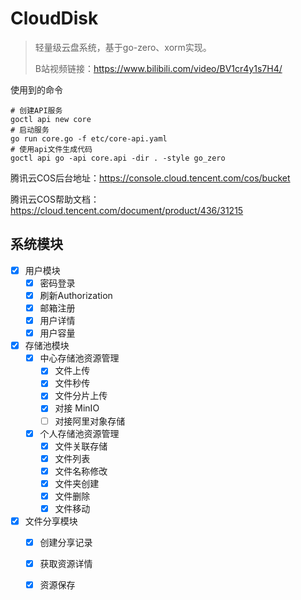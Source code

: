 # CloudDisk

> 轻量级云盘系统，基于go-zero、xorm实现。
> 
> B站视频链接：https://www.bilibili.com/video/BV1cr4y1s7H4/

使用到的命令
```text
# 创建API服务
goctl api new core
# 启动服务
go run core.go -f etc/core-api.yaml
# 使用api文件生成代码
goctl api go -api core.api -dir . -style go_zero
```

腾讯云COS后台地址：https://console.cloud.tencent.com/cos/bucket

腾讯云COS帮助文档：https://cloud.tencent.com/document/product/436/31215

## 系统模块
- [x] 用户模块
  - [x] 密码登录
  - [x] 刷新Authorization
  - [x] 邮箱注册
  - [x] 用户详情
  - [x] 用户容量
- [x] 存储池模块
  - [x] 中心存储池资源管理
    - [x] 文件上传
    - [x] 文件秒传
    - [x] 文件分片上传
    - [x] 对接 MinIO
    - [ ] 对接阿里对象存储
  - [x] 个人存储池资源管理
    - [x] 文件关联存储
    - [x] 文件列表
    - [x] 文件名称修改
    - [x] 文件夹创建
    - [x] 文件删除
    - [x] 文件移动
- [x] 文件分享模块
  - [x] 创建分享记录
  - [x] 获取资源详情
  - [x] 资源保存

